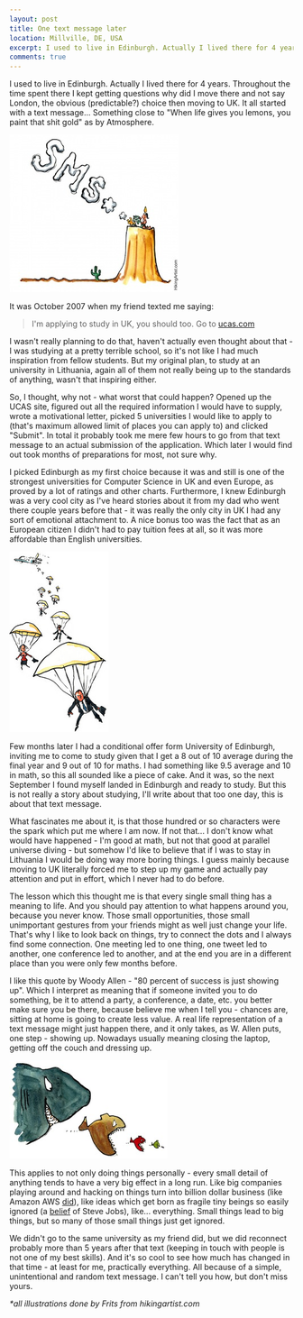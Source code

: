 ```yaml
---
layout: post
title: One text message later
location: Millville, DE, USA
excerpt: I used to live in Edinburgh. Actually I lived there for 4 years. Throughout the time spent there I kept getting questions why did I move there and not say London, the obvious (predictable?) choice then moving to UK. It all started with a text message... 
comments: true
---
```


I used to live in Edinburgh. Actually I lived there for 4 years. Throughout the time spent there I kept getting questions why did I move there and not say London, the obvious (predictable?) choice then moving to UK. It all started with a text message... Something close to "When life gives you lemons, you paint that shit gold" as by Atmosphere.

<img src="/blog/images/sms.jpg" alt="" class="right" />

It was October 2007 when my friend texted me saying:

> I'm applying to study in UK, you should too. Go to [ucas.com](http://www.ucas.com/)

I wasn't really planning to do that, haven't actually even thought about that - I was studying at a pretty terrible school, so it's not like I had much inspiration from fellow students. But my original plan, to study at an university in Lithuania, again all of them not really being up to the standards of anything, wasn't that inspiring either.

So, I thought, why not - what worst that could happen? Opened up the UCAS site, figured out all the required information I would have to supply, wrote a motivational letter, picked 5 universities I would like to apply to (that's maximum allowed limit of places you can apply to) and clicked "Submit". In total it probably took me mere few hours to go from that text message to an actual submission of the application. Which later I would find out took months of preparations for most, not sure why.

I picked Edinburgh as my first choice because it was and still is one of the strongest universities for Computer Science in UK and even Europe, as proved by a lot of ratings and other charts. Furthermore, I knew Edinburgh was a very cool city as I've heard stories about it from my dad who went there couple years before that - it was really the only city in UK I had any sort of emotional attachment to. A nice bonus too was the fact that as an European citizen I didn't had to pay tuition fees at all, so it was more affordable than English universities. 

<img src="/blog/images/landing.jpg" alt="" class="left" />

Few months later I had a conditional offer form University of Edinburgh, inviting me to come to study given that I get a 8 out of 10 average during the final year and 9 out of 10 for maths. I had something like 9.5 average and 10 in math, so this all sounded like a piece of cake. And it was, so the next September I found myself landed in Edinburgh and ready to study. But this is not really a story about studying, I'll write about that too one day, this is about that text message.

What fascinates me about it, is that those hundred or so characters were the spark which put me where I am now. If not that... I don't know what would have happened - I'm good at math, but not that good at parallel universe diving - but somehow I'd like to believe that if I was to stay in Lithuania I would be doing way more boring things. I guess mainly because moving to UK literally forced me to step up my game and actually pay attention and put in effort, which I never had to do before.

The lesson which this thought me is that every single small thing has a meaning to life. And you should pay attention to what happens around you, because you never know. Those small opportunities, those small unimportant gestures from your friends might as well just change your life. That's why I like to look back on things, try to connect the dots and I always find some connection. One meeting led to one thing, one tweet led to another, one conference led to another, and at the end you are in a different place than you were only few months before.

I like this quote by Woody Allen - "80 percent of success is just showing up". Which I interpret as meaning that if someone invited you to do something, be it to attend a party, a conference, a date, etc. you better make sure you be there, because believe me when I tell you - chances are, sitting at home is going to create less value. A real life representation of a text message might just happen there, and it only takes, as W. Allen puts, one step - showing up. Nowadays usually meaning closing the laptop, getting off the couch and dressing up.

<img src="/blog/images/fish-over-fish.jpg" alt="" class="right" />

This applies to not only doing things personally - every small detail of anything tends to have a very big effect in a long run. Like big companies playing around and hacking on things turn into billion dollar business (like Amazon AWS [did](http://www.theatlantic.com/technology/archive/2012/11/an-amazon-engineer-had-a-little-idea-that-turned-into-a-billion-dollar-business/265124/)), like ideas which get born as fragile tiny beings so easily ignored (a [belief](http://tech.fortune.cnn.com/2011/10/24/jonathan-ive-on-steve-jobs-and-the-fragility-of-ideas/) of Steve Jobs), like... everything. Small things lead to big things, but so many of those small things just get ignored. 

We didn't go to the same university as my friend did, but we did reconnect probably more than 5 years after that text (keeping in touch with people is not one of my best skills). And it's so cool to see how much has changed in that time - at least for me, practically everything. All because of a simple, unintentional and random text message. I can't tell you how, but don't miss yours.

*\*all illustrations done by Frits from hikingartist.com*